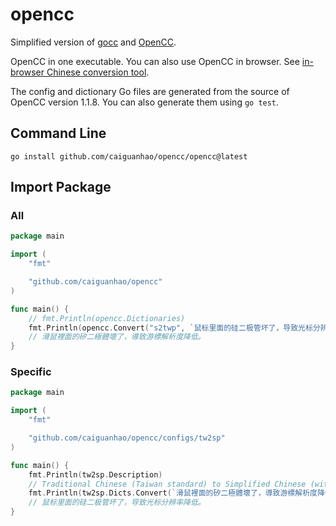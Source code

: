 # opencc

Simplified version of [gocc](https://github.com/liuzl/gocc) and [OpenCC](https://github.com/BYVoid/OpenCC).

OpenCC in one executable. You can also use OpenCC in browser.
See [in-browser Chinese conversion tool](https://caiguanhao.github.io/opencc/wasm/).

The config and dictionary Go files are generated from the source of OpenCC version 1.1.8.
You can also generate them using `go test`.

## Command Line

```
go install github.com/caiguanhao/opencc/opencc@latest
```

## Import Package

### All

```go
package main

import (
	"fmt"

	"github.com/caiguanhao/opencc"
)

func main() {
	// fmt.Println(opencc.Dictionaries)
	fmt.Println(opencc.Convert("s2twp", `鼠标里面的硅二极管坏了，导致光标分辨率降低。`))
	// 滑鼠裡面的矽二極體壞了，導致游標解析度降低。
}
```

### Specific

```go
package main

import (
	"fmt"

	"github.com/caiguanhao/opencc/configs/tw2sp"
)

func main() {
	fmt.Println(tw2sp.Description)
	// Traditional Chinese (Taiwan standard) to Simplified Chinese (with phrases)
	fmt.Println(tw2sp.Dicts.Convert(`滑鼠裡面的矽二極體壞了，導致游標解析度降低。`))
	// 鼠标里面的硅二极管坏了，导致光标分辨率降低。
}
```
